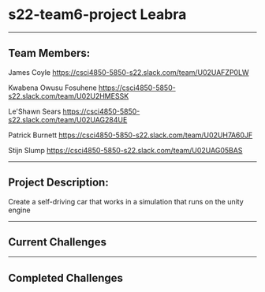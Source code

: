 # s22-team6-project Leabra

---------------------------

## Team Members:

James Coyle https://csci4850-5850-s22.slack.com/team/U02UAFZP0LW

Kwabena Owusu Fosuhene https://csci4850-5850-s22.slack.com/team/U02U2HMESSK

Le'Shawn Sears https://csci4850-5850-s22.slack.com/team/U02UAG284UE

Patrick Burnett https://csci4850-5850-s22.slack.com/team/U02UH7A60JF

Stijn Slump https://csci4850-5850-s22.slack.com/team/U02UAG05BAS


---------------------------

## Project Description:

Create a self-driving car that works in a simulation that runs on the unity engine

---------------------------

## Current Challenges

---------------------------

## Completed Challenges
